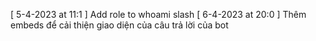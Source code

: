 [ 5-4-2023 at 11:1 ] Add role to whoami slash
[ 6-4-2023 at 20:0 ] Thêm embeds để cải thiện giao diện của câu trả lời của bot
